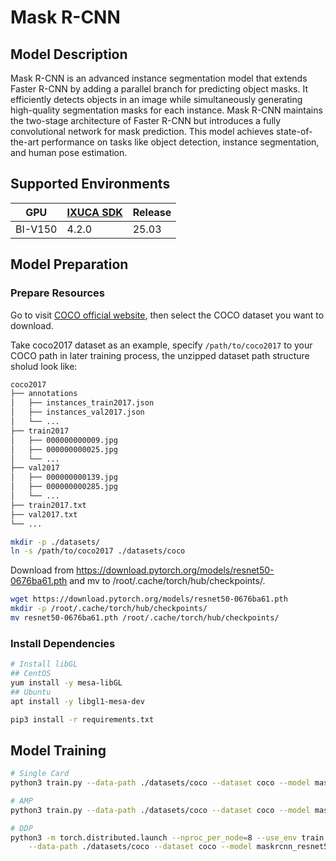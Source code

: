 # Mask R-CNN

## Model Description

Mask R-CNN is an advanced instance segmentation model that extends Faster R-CNN by adding a parallel branch for
predicting object masks. It efficiently detects objects in an image while simultaneously generating high-quality
segmentation masks for each instance. Mask R-CNN maintains the two-stage architecture of Faster R-CNN but introduces a
fully convolutional network for mask prediction. This model achieves state-of-the-art performance on tasks like object
detection, instance segmentation, and human pose estimation.

## Supported Environments

| GPU    | [IXUCA SDK](https://gitee.com/deep-spark/deepspark#%E5%A4%A9%E6%95%B0%E6%99%BA%E7%AE%97%E8%BD%AF%E4%BB%B6%E6%A0%88-ixuca) | Release |
|--------|-----------|---------|
| BI-V150 | 4.2.0     |  25.03  |

## Model Preparation

### Prepare Resources

Go to visit [COCO official website](https://cocodataset.org/#download), then select the COCO dataset you want to
download.

Take coco2017 dataset as an example, specify `/path/to/coco2017` to your COCO path in later training process, the
unzipped dataset path structure sholud look like:

```bash
coco2017
├── annotations
│   ├── instances_train2017.json
│   ├── instances_val2017.json
│   └── ...
├── train2017
│   ├── 000000000009.jpg
│   ├── 000000000025.jpg
│   └── ...
├── val2017
│   ├── 000000000139.jpg
│   ├── 000000000285.jpg
│   └── ...
├── train2017.txt
├── val2017.txt
└── ...
```

```bash
mkdir -p ./datasets/
ln -s /path/to/coco2017 ./datasets/coco
```

Download from <https://download.pytorch.org/models/resnet50-0676ba61.pth> and mv to /root/.cache/torch/hub/checkpoints/.

```bash
wget https://download.pytorch.org/models/resnet50-0676ba61.pth
mkdir -p /root/.cache/torch/hub/checkpoints/
mv resnet50-0676ba61.pth /root/.cache/torch/hub/checkpoints/
```

### Install Dependencies

```bash
# Install libGL
## CentOS
yum install -y mesa-libGL
## Ubuntu
apt install -y libgl1-mesa-dev

pip3 install -r requirements.txt
```

## Model Training

```bash
# Single Card
python3 train.py --data-path ./datasets/coco --dataset coco --model maskrcnn_resnet50_fpn --lr 0.001 --batch-size 4

# AMP
python3 train.py --data-path ./datasets/coco --dataset coco --model maskrcnn_resnet50_fpn --lr 0.001 --batch-size 1 --amp

# DDP
python3 -m torch.distributed.launch --nproc_per_node=8 --use_env train.py\
    --data-path ./datasets/coco --dataset coco --model maskrcnn_resnet50_fpn --wd 0.000001 --lr 0.001 --batch-size 4
```
